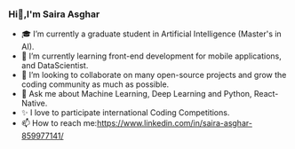 ###  Hi👋,I'm Saira Asghar
- 🎓 I’m currently a graduate student in Artificial Intelligence (Master's in AI).
- 🌱 I’m currently learning front-end development for mobile applications, and DataScientist.
- 👯 I’m looking to collaborate on many open-source projects and grow the coding community as much as possible.
- 💬 Ask me about Machine Learning, Deep Learning and Python, React-Native.
- ✨ I love to participate international Coding Competitions.
- 📫 How to reach me:https://www.linkedin.com/in/saira-asghar-859977141/
